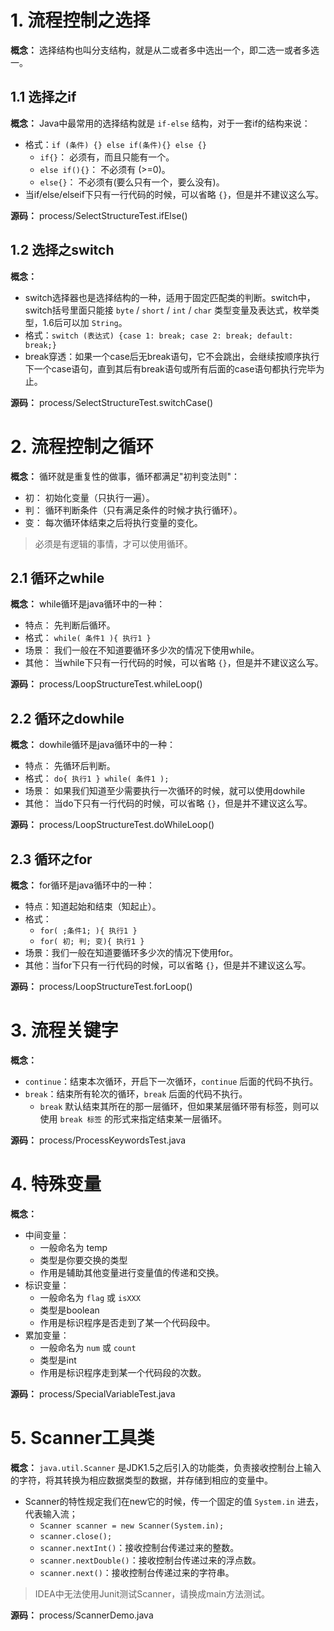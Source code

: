 # 1. 流程控制之选择

**概念：** 选择结构也叫分支结构，就是从二或者多中选出一个，即二选一或者多选一。

## 1.1 选择之if

**概念：** Java中最常用的选择结构就是 `if-else` 结构，对于一套if的结构来说：
- 格式：`if (条件) {} else if(条件){} else {}`
    - `if{}`： 必须有，而且只能有一个。
    - `else if(){}`： 不必须有 (>=0)。
    - `else{}`： 不必须有(要么只有一个，要么没有)。
- 当if/else/elseif下只有一行代码的时候，可以省略 `{}`，但是并不建议这么写。

**源码：** process/SelectStructureTest.ifElse()

## 1.2 选择之switch

**概念：** 
- switch选择器也是选择结构的一种，适用于固定匹配类的判断。switch中，switch括号里面只能接 `byte` / `short` / `int` / `char` 类型变量及表达式，枚举类型，1.6后可以加 `String`。 
- 格式：`switch (表达式) {case 1: break; case 2: break; default: break;}`
- break穿透：如果一个case后无break语句，它不会跳出，会继续按顺序执行下一个case语句，直到其后有break语句或所有后面的case语句都执行完毕为止。

**源码：** process/SelectStructureTest.switchCase()

# 2. 流程控制之循环

**概念：** 循环就是重复性的做事，循环都满足"初判变法则"：
- 初： 初始化变量（只执行一遍）。
- 判： 循环判断条件（只有满足条件的时候才执行循环）。
- 变： 每次循环体结束之后将执行变量的变化。

> 必须是有逻辑的事情，才可以使用循环。

## 2.1 循环之while

**概念：** while循环是java循环中的一种：
- 特点： 先判断后循环。
- 格式： `while( 条件1 ){ 执行1 }`
- 场景： 我们一般在不知道要循环多少次的情况下使用while。
- 其他： 当while下只有一行代码的时候，可以省略 `{}`，但是并不建议这么写。

**源码：** process/LoopStructureTest.whileLoop()

## 2.2  循环之dowhile

**概念：** dowhile循环是java循环中的一种：
- 特点： 先循环后判断。
- 格式： `do{ 执行1 } while( 条件1 );`
- 场景： 如果我们知道至少需要执行一次循环的时候，就可以使用dowhile
- 其他： 当do下只有一行代码的时候，可以省略 `{}`，但是并不建议这么写。

**源码：** process/LoopStructureTest.doWhileLoop()

## 2.3 循环之for

**概念：** for循环是java循环中的一种：
- 特点：知道起始和结束（知起止）。
- 格式： 
    - `for( ;条件1; ){ 执行1 }`
    - `for( 初; 判; 变){ 执行1 }`
- 场景：我们一般在知道要循环多少次的情况下使用for。
- 其他：当for下只有一行代码的时候，可以省略 `{}`，但是并不建议这么写。

**源码：** process/LoopStructureTest.forLoop()

# 3. 流程关键字

**概念：**
- `continue`：结束本次循环，开启下一次循环，`continue` 后面的代码不执行。
- `break`：结束所有轮次的循环，`break` 后面的代码不执行。
    - `break` 默认结束其所在的那一层循环，但如果某层循环带有标签，则可以使用 `break 标签` 的形式来指定结束某一层循环。

**源码：** process/ProcessKeywordsTest.java

# 4. 特殊变量

**概念：** 
- 中间变量：
    - 一般命名为 temp
    - 类型是你要交换的类型
    - 作用是辅助其他变量进行变量值的传递和交换。
- 标识变量：
    - 一般命名为 `flag` 或 `isXXX`
    - 类型是boolean
    - 作用是标识程序是否走到了某一个代码段中。
- 累加变量：
    - 一般命名为 `num` 或 `count`
    - 类型是int
    - 作用是标识程序走到某一个代码段的次数。

**源码：** process/SpecialVariableTest.java

# 5. Scanner工具类

**概念：** `java.util.Scanner` 是JDK1.5之后引入的功能类，负责接收控制台上输入的字符，将其转换为相应数据类型的数据，并存储到相应的变量中。
- Scanner的特性规定我们在new它的时候，传一个固定的值 `System.in` 进去，代表输入流；
    - `Scanner scanner = new Scanner(System.in);` 
    - `scanner.close();`
    - `scanner.nextInt()`：接收控制台传递过来的整数。
    - `scanner.nextDouble()`：接收控制台传递过来的浮点数。
    - `scanner.next()`：接收控制台传递过来的字符串。

> IDEA中无法使用Junit测试Scanner，请换成main方法测试。

**源码：** process/ScannerDemo.java